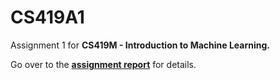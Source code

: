 # CS419A1

Assignment 1 for **CS419M - Introduction to Machine Learning.**

Go over to the **[assignment report](report/report.pdf)** for details.

